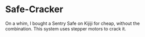 # Safe-Cracker
On a whim, I bought a Sentry Safe on Kijiji for cheap, without the combination. This system uses stepper motors to crack it.
